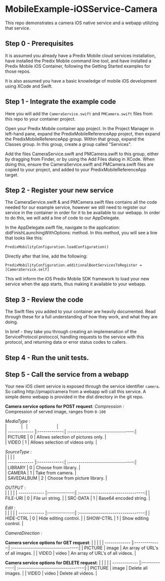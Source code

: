 # MobileExample-iOSService-Camera
This repo demonstrates a camera iOS native service and a webapp utilizing that service.

## Step 0 - Prerequisites
It is assumed you already have a Predix Mobile cloud services installation, have installed the Predix Mobile command line tool, and have installed a Predix Mobile iOS Container, following the Getting Started examples for those repos.

It is also assumed you have a basic knowledge of mobile iOS development using XCode and Swift.

## Step 1 - Integrate the example code

Here you will add the `CameraService.swift` and `PMCamera.swift` files from this repo to your container project.

Open your Predix Mobile container app project. In the Project Manager in left-hand pane, expand the PredixMobileReferenceApp project, then expand the PredixMobileReferenceApp group. Within that group, expand the Classes group. In this group, create a group called "Services".

Add the files CameraService.swift and PMCamera.swift to this group, either by dragging from Finder, or by using the Add Files dialog in XCode. When doing this, ensure the CameraService.swift and PMCamera.swift files are copied to your project, and added to your PredixMobileReferenceApp target.

## Step 2 - Register your new service

The CameraService.swift & and PMCamera.swift files contains all the code needed for our example service, however we still need to register our service in the container in order for it to be available to our webapp. In order to do this, we will add a line of code to our AppDelegate.

In the AppDelegate.swift file, navigate to the application: didFinishLaunchingWithOptions: method. In this method, you will see a line that looks like this:
```
PredixMobilityConfiguration.loadConfiguration()
```
Directly after that line, add the following:
```
PredixMobilityConfiguration.additionalBootServicesToRegister = [CameraService.self]
```
This will inform the iOS Predix Mobile SDK framework to load your new service when the app starts, thus making it available to your webapp.

## Step 3 - Review the code

The Swift files you added to your container are heavily documented. Read through these for a full understanding of how they work, and what they are doing.

In brief - they take you through creating an implemenation of the ServiceProtocol protoccol, handling requests to the service with this protocol, and returning data or error status codes to callers.

## Step 4 - Run the unit tests.


## Step 5 - Call the service from a webapp

Your new iOS client service is exposed through the service identifier `camera`. So calling http://pmapi/camera from a webapp will call this service.
A simple demo webapp is provided in the dist directory in the git repo.

**Camera service options for POST request**:
*Compression* :  
    Compression of served image, ranges from `0-100`  

*MediaType* :  
|&nbsp;&nbsp;&nbsp;&nbsp;&nbsp;&nbsp;&nbsp;&nbsp;&nbsp;&nbsp;&nbsp;&nbsp;|&nbsp;&nbsp;&nbsp;|&nbsp;&nbsp;&nbsp;&nbsp;&nbsp;&nbsp;&nbsp;&nbsp;&nbsp;&nbsp;&nbsp;&nbsp;&nbsp;&nbsp;&nbsp;&nbsp;&nbsp;&nbsp;&nbsp;&nbsp;&nbsp;&nbsp;&nbsp;&nbsp;|  
| ------------- |:-------------:| :---------------------------------:|  
| PICTURE       | 0             | Allows selection of pictures only. |  
| VIDEO         | 1             |   Allows selection of videos only. |  


*SourceType* :  
|               |               |                                    |  
| ------------- |:-------------:| :---------------------------------:|  
| LIBRARY       | 0             | Choose from library.               |  
| CAMERA        | 1             | Take from camera.                  |  
| SAVEDALBUM    | 2             | Choose from picture library.       |  


*OUTPUT* :  
|               |               |                                    |
| ------------- |:-------------:| :---------------------------------:|
| FILE-URI      | 0             | File uri string.                   |
| SRC-DATA      | 1             | Base64 encoded string.             |


*Edit* :  
|               |               |                                    |
| ------------- |:-------------:| :---------------------------------:|
| HIDE-CTRL     | 0             | Hide editing control.              |
| SHOW-CTRL     | 1             | Show editing control.              |


*CameraDirection* : <TODO>  


**Camera service options for GET request**:
|               |               |                                    |
| ------------- |:-------------:| :---------------------------------:|
| PICTURE       | image         | An array of URL's of all images.   |
| VIDEO         | video         | An array of URL's of all videos.   |


**Camera service options for DELETE request**:
|               |               |                                    |
| ------------- |:-------------:| :---------------------------------:|
| PICTURE       | image         | Delete all images.                 |
| VIDEO         | video         | Delete all videos.                 |
